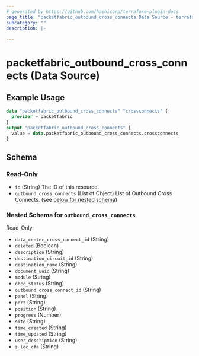 ```yaml
---
# generated by https://github.com/hashicorp/terraform-plugin-docs
page_title: "packetfabric_outbound_cross_connects Data Source - terraform-provider-packetfabric"
subcategory: ""
description: |-
  
---
```


# packetfabric_outbound_cross_connects (Data Source)



## Example Usage

```terraform
data "packetfabric_outbound_cross_connects" "crossconnects" {
  provider = packetfabric
}
output "packetfabric_outbound_cross_connects" {
  value = data.packetfabric_outbound_cross_connects.crossconnects
}
```

<!-- schema generated by tfplugindocs -->
## Schema

### Read-Only

- `id` (String) The ID of this resource.
- `outbound_cross_connects` (List of Object) List of Outbound Cross Connects. (see [below for nested schema](#nestedatt--outbound_cross_connects))

<a id="nestedatt--outbound_cross_connects"></a>
### Nested Schema for `outbound_cross_connects`

Read-Only:

- `data_center_cross_connect_id` (String)
- `deleted` (Boolean)
- `description` (String)
- `destination_circuit_id` (String)
- `destination_name` (String)
- `document_uuid` (String)
- `module` (String)
- `obcc_status` (String)
- `outbound_cross_connect_id` (String)
- `panel` (String)
- `port` (String)
- `position` (String)
- `progress` (Number)
- `site` (String)
- `time_created` (String)
- `time_updated` (String)
- `user_description` (String)
- `z_loc_cfa` (String)



